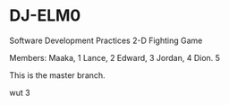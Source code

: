 # DJ-ELM0
Software Development Practices 
2-D Fighting Game

Members:
Maaka,  1
Lance,  2
Edward, 3
Jordan, 4
Dion.   5

This is the master branch.

wut 3
